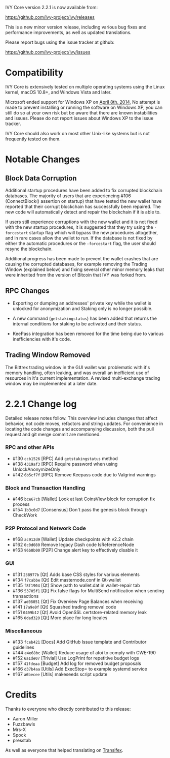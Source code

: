 IVY Core version 2.2.1 is now available from:

  <https://github.com/ivy-project/ivy/releases>

This is a new minor version release, including various bug fixes and
performance improvements, as well as updated translations.

Please report bugs using the issue tracker at github:

  <https://github.com/ivy-project/ivy/issues>

Compatibility
==============

IVY Core is extensively tested on multiple operating systems using
the Linux kernel, macOS 10.8+, and Windows Vista and later.

Microsoft ended support for Windows XP on [April 8th, 2014](https://www.microsoft.com/en-us/WindowsForBusiness/end-of-xp-support),
No attempt is made to prevent installing or running the software on Windows XP, you
can still do so at your own risk but be aware that there are known instabilities and issues.
Please do not report issues about Windows XP to the issue tracker.

IVY Core should also work on most other Unix-like systems but is not
frequently tested on them.

Notable Changes
===============

Block Data Corruption
---------------------

Additional startup procedures have been added to fix corrupted blockchain databases.
The majority of users that are experiencing #106 (ConnectBlock() assertion on startup)
that have tested the new wallet have reported that their corrupt blockchain has
successfully been repaired. The new code will automatically detect and repair the
blockchain if it is able to.

If users still experience corruptions with the new wallet and it is not fixed
with the new startup procedures, it is suggested that they try using the
`-forcestart` startup flag which will bypass the new procedures altogether, and
in rare cases allow the wallet to run. If the database is not fixed by either
the automatic procedures or the `-forcestart` flag, the user should resync the
blockchain.

Additional progress has been made to prevent the wallet crashes that are causing
the corrupted databases, for example removing the Trading Window (explained below)
and fixing several other minor memory leaks that were inherited from the version
of Bitcoin that IVY was forked from.

RPC Changes
-----------

- Exporting or dumping an addresses' private key while the wallet is unlocked for
  anonymization and Staking only is no longer possible.

- A new command (`getstakingstatus`) has been added that returns the internal conditions
  for staking to be activated and their status.

- KeePass integration has been removed for the time being due to various inefficiencies
  with it's code.

Trading Window Removed
----------------------

The Bittrex trading window in the GUI wallet was problematic with it's memory
handling, often leaking, and was overall an inefficient use of resources in it's
current implementation. A revised multi-exchange trading window may be implemented
at a later date.

2.2.1 Change log
=================

Detailed release notes follow. This overview includes changes that affect
behavior, not code moves, refactors and string updates. For convenience in locating
the code changes and accompanying discussion, both the pull request and
git merge commit are mentioned.

### RPC and other APIs
- #130 `ccb1526` [RPC] Add `getstakingstatus` method
- #138 `4319af3` [RPC] Require password when using UnlockAnonymizeOnly
- #142 `6b5cf7f` [RPC] Remove Keepass code due to Valgrind warnings

### Block and Transaction Handling
- #146 `bce67cb` [Wallet] Look at last CoinsView block for corruption fix process
- #154 `1b3c0d7` [Consensus] Don't pass the genesis block through CheckWork

### P2P Protocol and Network Code
- #168 `ac912d9` [Wallet] Update checkpoints with v2.2 chain
- #162 `0c0d080` Remove legacy Dash code IsReferenceNode
- #163 `96b8b00` [P2P] Change alert key to effectively disable it

### GUI
- #131 `238977b` [Qt] Adds base CSS styles for various elements
- #134 `f7cabbe` [Qt] Edit masternode.conf in Qt-wallet
- #135 `f8f1904` [Qt] Show path to wallet.dat in wallet-repair tab
- #136 `53705f1` [Qt] Fix false flags for MultiSend notification when sending transactions
- #137 `ad08051` [Qt] Fix Overview Page Balances when receiving
- #141 `17a9e0f` [Qt] Squashed trading removal code
- #151 `0409b12` [Qt] Avoid OpenSSL certstore-related memory leak
- #165 `0dad320` [Qt] More place for long locales

### Miscellaneous
- #133 `fceb421` [Docs] Add GitHub Issue template and Contributor guidelines
- #144 `e4e68bc` [Wallet] Reduce usage of atoi to comply with CWE-190
- #152 `6a1de07` [Trivial] Use LogPrint for repetitive budget logs
- #157 `41fdeaa` [Budget] Add log for removed budget proposals
- #166 `d37b4aa` [Utils] Add ExecStop= to example systemd service
- #167 `a6becee` [Utils] makeseeds script update

Credits
=======

Thanks to everyone who directly contributed to this release:

- Aaron Miller
- Fuzzbawls
- Mrs-X
- Spock
- presstab

As well as everyone that helped translating on [Transifex](https://www.transifex.com/projects/p/ivy-project-translations/).
